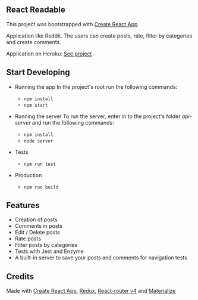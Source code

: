 ## React Readable

This project was bootstrapped with [Create React App](https://github.com/facebookincubator/create-react-app).

Application like Reddit. The users can create posts, rate, filter by categories and create comments.

Application on Heroku: [See project](https://react-app-discuss.herokuapp.com)

## Start Developing

* Running the app
In the project's root run the following commands:
    - `npm install`
    - `npm start`

* Running the server
To run the server, enter in to the project's folder *api-server* and run the following commands:
    - `npm install`
    - `node server`

* Tests
    - `npm run test`

* Production
    - `npm run build`


## Features
  - Creation of posts
  - Comments in posts
  - Edit / Delete posts
  - Rate posts
  - Filter posts by categories
  - Tests with Jest and Enzyme
  - A built-in server to save your posts and comments for navigation tests

## Credits

Made with [Create React App](https://github.com/facebookincubator/create-react-app), [Redux](https://redux.js.org), [React-router v4](https://reacttraining.com/react-router/) and [Materialize](http://materializecss.com)
